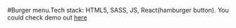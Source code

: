 #Burger menu.Tech stack: HTML5, SASS, JS, React(hamburger button). 
You could check demo out [here](https://kocha1991.github.io/burger-menu/)
